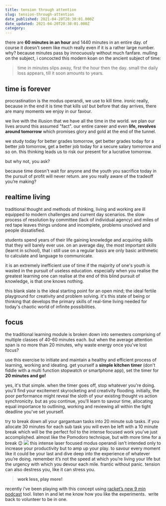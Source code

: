 ```yaml
---
title: tension through attention
slug: tension-through-attention
date_published: 2021-04-20T20:30:01.000Z
date_updated: 2021-04-20T20:30:01.000Z
category: 
---
```

there are **60 minutes in an hour** and 1440 minutes in an entire day. of course it doesn't seem like much really even if it is a rather large number. why? because minutes pass by innocuously without much fanfare. mulling on the subject, i concocted this modern koan on the ancient subject of time:

> time in minutes slips away,
> first the hour then the day.
> small the daily loss appears,
> till it soon amounts to years.

## time is forever

procrastination is the modus operandi, we use to kill time. ironic really, because in the end it is time that kills us! but before that day arrives, there are many moments we enjoy in our favour.

we live with the illusion that we have all the time in the world. we plan our lives around this assumed "fact". our entire career and even **life, revolves around tomorrow** which promises glory and gold at the end of the tunnel.

we study today for better grades tomorrow, get better grades today for a better job tomorrow, get a better job today for a secure salary tomorrow and so on. this thinking leads us to risk our present for a lucrative tomorrow.

but why not, you ask?

because time doesn't wait for anyone and the youth you sacrifice today in the pursuit of profit will never return. are you really aware of the tradeoff you’re making?

## realtime living

traditional thought and methods of thinking, living and working are ill equipped to modern challenges and current day scenarios. the slow process of resolution by committee (lack of individual agency) and miles of red tape leaves things undone and incomplete, problems unsolved and people dissatisfied.

students spend years of their life gaining knowledge and acquiring skills that they will barely ever use. on an average day, the most important skills (learnt in school), that i still use on a regular basis are only basic arithmetic to calculate and language to communicate.

it is an extremely inefficient use of time if the majority of one's youth is wasted in the pursuit of useless education. especially when you realise the greatest learning one can realise at the end of this blind pursuit of knowledge, is that one knows nothing.

this blank slate is the ideal starting point for an open mind; the ideal fertile playground for creativity and problem solving. it's this state of being or thinking that develops the primary skills of real-time living needed for today's chaotic world of infinite possibilities.

## focus

the traditional learning module is broken down into semesters comprising of multiple classes of 40-60 minutes each. but when the average attention span is no more than 20 minutes, why waste energy once you've lost focus?

use this exercise to initiate and maintain a healthy and efficient process of learning, working and ideating. get yourself a **simple kitchen timer** (don't fiddle with a multi function stopwatch or smartphone app), set the timer for **20 minutes and go!**

yes, it's that simple. when the timer goes off, stop whatever you're doing. you'll find your excitement skyrocketing and creativity flooding. initially, the poor performance might reveal the sloth of your existing thought vs action synchronicity. but as you continue, you'll learn to savour time, allocating equal importance to outlining, working and reviewing all within the tight deadline you've set yourself.

try to break down all your gargantuan tasks into 20 minute sub tasks. if you allocate 30 minutes for each sub task you will even be left with a 10 minute break which will be the perfect foil to the intense focused work you've just accomplished. almost like the Pomodoro technique, but with more time for a break 😉
![](https://images.unsplash.com/photo-1565105158989-36e27c7469e6?crop=entropy&amp;cs=tinysrgb&amp;fit=max&amp;fm=jpg&amp;ixid=MnwxNDIyNzR8MHwxfHNlYXJjaHwxfHxycG18ZW58MHx8fHwxNjE4OTQ5Njcz&amp;ixlib=rb-1.2.1&amp;q=80&amp;w=1080)
this intense laser focused modus operandi isn't intended only to increase your productivity but to amp up your play. to savour every moment like it could be your last and dive deep into the experience of whatever you’re doing. remember it’s not the speed at which you’re living your life but the urgency with which you devour each mile. frantic without panic. tension can also destress you, like it can stress you.

> **work less, play more!**

recently i’ve been playing with this concept using [racket’s new 9 min podcast](https://racket.com/reddy2go) tool. listen in and let me know how you like the experiments.  write back to volunteer to be in one. 
